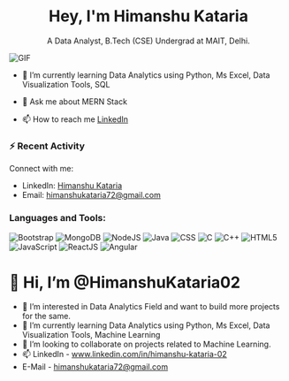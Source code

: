 <h1 align="center">Hey, I'm Himanshu Kataria</h1>
<p align="center">A Data Analyst, B.Tech (CSE) Undergrad at MAIT, Delhi.</p>

![GIF](https://camo.githubusercontent.com/4cb9b98860a01e6a93c5b3eb5fd5a0ae409731635562552752b75ff17b4b2167/68747470733a2f2f6d656469612e67697068792e636f6d2f6d656469612f4d3967624264396e6244724f5475314d71782f67697068792e676966)

- 🌱 I’m currently learning Data Analytics using Python, Ms Excel, Data Visualization Tools, SQL

- 💬 Ask me about MERN Stack

- 📫 How to reach me [LinkedIn](https://www.linkedin.com/in/himanshu-kataria-02/)

### ⚡ Recent Activity
Connect with me:
- LinkedIn: [Himanshu Kataria](https://www.linkedin.com/in/himanshu-kataria-02/)
- Email: himanshukataria72@gmail.com

### Languages and Tools:
![Bootstrap](https://img.shields.io/badge/-Bootstrap-563D7C?style=flat-square&logo=bootstrap)
![MongoDB](https://img.shields.io/badge/-MongoDB-47A248?style=flat-square&logo=mongodb)
![NodeJS](https://img.shields.io/badge/-NodeJS-339933?style=flat-square&logo=node.js)
![Java](https://img.shields.io/badge/-Java-007396?style=flat-square&logo=java)
![CSS](https://img.shields.io/badge/-CSS-1572B6?style=flat-square&logo=css3)
![C](https://img.shields.io/badge/-C-A8B9CC?style=flat-square&logo=c)
![C++](https://img.shields.io/badge/-C++-00599C?style=flat-square&logo=cplusplus)
![HTML5](https://img.shields.io/badge/-HTML5-E34F26?style=flat-square&logo=html5)
![JavaScript](https://img.shields.io/badge/-JavaScript-F7DF1E?style=flat-square&logo=javascript)
![ReactJS](https://img.shields.io/badge/-ReactJS-61DAFB?style=flat-square&logo=react)
![Angular](https://img.shields.io/badge/-Angular-DD0031?style=flat-square&logo=angular)



# 👋 Hi, I’m @HimanshuKataria02
- 👀 I’m interested in Data Analytics Field and want to build more projects for the same.
- 🌱 I’m currently learning Data Analytics using Python, Ms Excel, Data Visualization Tools, Machine Learning
- 💞️ I’m looking to collaborate on projects related to Machine Learning.
- 📫 LinkedIn - www.linkedin.com/in/himanshu-kataria-02
- E-Mail -  himanshukataria72@gmail.com

<!---
HimanshuKataria02/HimanshuKataria02 is a ✨ special ✨ repository because its `README.md` (this file) appears on your GitHub profile.
You can click the Preview link to take a look at your changes.
--->
